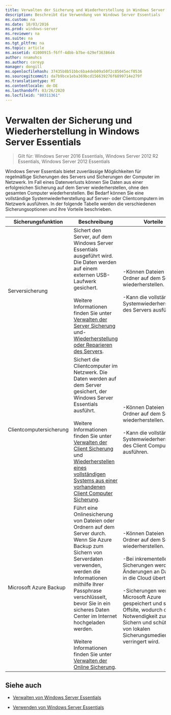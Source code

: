 ```yaml
---
title: Verwalten der Sicherung und Wiederherstellung in Windows Server Essentials
description: Beschreibt die Verwendung von Windows Server Essentials
ms.custom: na
ms.date: 10/03/2016
ms.prod: windows-server
ms.reviewer: na
ms.suite: na
ms.tgt_pltfrm: na
ms.topic: article
ms.assetid: 41000915-f6ff-4dbb-b7be-629ef36386d4
author: nnamuhcs
ms.author: coreyp
manager: dongill
ms.openlocfilehash: 37435b8b51bbc6ba4deb09a50f2c85045ecf0536
ms.sourcegitcommit: da7b9bce1eba369bcd156639276f6899714e279f
ms.translationtype: MT
ms.contentlocale: de-DE
ms.lasthandoff: 03/26/2020
ms.locfileid: "80311361"
---
```

# <a name="manage-backup-and-restore-in-windows-server-essentials"></a>Verwalten der Sicherung und Wiederherstellung in Windows Server Essentials

>Gilt für: Windows Server 2016 Essentials, Windows Server 2012 R2 Essentials, Windows Server 2012 Essentials
 
 Windows Server Essentials bietet zuverlässige Möglichkeiten für regelmäßige Sicherungen des Servers und Sicherungen der Computer im Netzwerk. Im Fall eines Datenverlusts können Sie Daten aus einer erfolgreichen Sicherung auf dem Server wiederherstellen, ohne den gesamten Computer wiederherstellen. Bei Bedarf können Sie eine vollständige Systemwiederherstellung auf Server- oder Clientcomputern im Netzwerk ausführen. In der folgende Tabelle werden die verschiedenen Sicherungsoptionen und ihre Vorteile beschrieben.  
  
|Sicherungsfunktion|Beschreibung|Vorteile|  
|--------------------|-----------------|----------------|  
|Serversicherung|Sichert den Server, auf dem Windows Server Essentials ausgeführt wird. Die Daten werden auf einem externen USB-Laufwerk gesichert.<br /><br /> Weitere Informationen finden Sie unter [Verwalten der Server Sicherung](Manage-Server-Backup-in-Windows-Server-Essentials.md) und- [Wiederherstellung oder Reparieren des Servers](Restore-or-repair-your-server-running-Windows-Server-Essentials.md).|-Können Dateien und Ordner auf dem Server wiederherstellen.<br /><br /> -Kann die vollständige Systemwiederherstellung des Servers ausführen.|  
|Clientcomputersicherung|Sichert die Clientcomputer im Netzwerk. Die Daten werden auf dem Server gesichert, der Windows Server Essentials ausführt.<br /><br /> Weitere Informationen finden Sie unter [Verwalten der Client Sicherung](Manage-Client-Computer-Backup-in-Windows-Server-Essentials.md) und [Wiederherstellen eines vollständigen Systems aus einer vorhandenen Client Computer Sicherung](Restore-a-full-system-from-an-existing-client-computer-backup.md).|-Können Dateien und Ordner auf dem Server wiederherstellen.<br /><br /> -Kann die vollständige Systemwiederherstellung des Client Computers ausführen.|  
| Microsoft Azure Backup|Führt eine Onlinesicherung von Dateien oder Ordnern auf dem Server durch. Wenn Sie Azure Backup zum Sichern von Serverdaten verwenden, werden die Informationen mithilfe Ihrer Passphrase verschlüsselt, bevor Sie in ein sicheres Daten Center im Internet hochgeladen werden.<br /><br /> Weitere Informationen finden Sie unter [Verwalten der Online Sicherung](Manage-Online-Backup-in-Windows-Server-Essentials.md).|-Können Dateien und Ordner auf dem Server wiederherstellen.<br /><br /> -Bei inkrementellen Sicherungen werden nur Änderungen an Dateien in die Cloud übertragen.<br /><br /> -Sicherungen werden in Microsoft Azure gespeichert und sind Offsite, wodurch die Notwendigkeit zum Sichern und schützen von lokalen Sicherungsmedien verringert wird.|  
  
## <a name="see-also"></a>Siehe auch  
  
-   [Verwalten von Windows Server Essentials](Manage-Windows-Server-Essentials.md)  
  
-   [Verwenden von Windows Server Essentials](../use/Use-Windows-Server-Essentials.md)
